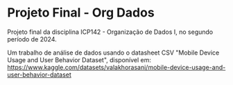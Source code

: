 # Projeto Final - Org Dados
 Projeto final da disciplina ICP142 - Organização de Dados I, no segundo período de 2024.

Um trabalho de análise de dados usando o datasheet CSV "Mobile Device Usage and User Behavior Dataset", disponível em: https://www.kaggle.com/datasets/valakhorasani/mobile-device-usage-and-user-behavior-dataset